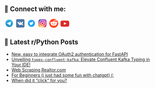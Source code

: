 ## 🔎 Connect with me:
[<img src="https://github.com/bullbesh/bullbesh/blob/main/images/Telegram.png" width="32" height="32" />](https://t.me/bullbesh)
[<img src="https://github.com/bullbesh/bullbesh/blob/main/images/VK.png" width="32" height="32" />](https://vk.com/bullbesh)
[<img src="https://github.com/bullbesh/bullbesh/blob/main/images/Twitter.png" width="32" height="32" />](https://twitter.com/bullbesh1)
[<img src="https://github.com/bullbesh/bullbesh/blob/main/images/Instagram.png" width="32" height="32" />](https://www.instagram.com/bullbesh)
[<img src="https://github.com/bullbesh/bullbesh/blob/main/images/Reddit.png" width="32" height="32" />](https://www.reddit.com/user/bullbesh)
[<img src="https://github.com/bullbesh/bullbesh/blob/main/images/YouTube.png" width="32" height="32" />](https://www.youtube.com/channel/UCtfjRs6uzgq5mfm8S06WTcg)

## 📕 Latest r/Python Posts
<!-- BLOG-POST-LIST:START -->
- [New, easy to integrate OAuth2 authentication for FastAPI](https://www.reddit.com/r/Python/comments/15wn1vr/new_easy_to_integrate_oauth2_authentication_for/)
- [Unveiling `types-confluent-kafka`: Elevate Confluent Kafka Typing in Your IDE!](https://www.reddit.com/r/Python/comments/15wkch9/unveiling_typesconfluentkafka_elevate_confluent/)
- [Web Scraping Realtor.com](https://www.reddit.com/r/Python/comments/15whvvb/web_scraping_realtorcom/)
- [For Beginners &lpar;i just had some fun with chatgpt&rpar; &lpar;:](https://www.reddit.com/r/Python/comments/15wgbr0/for_beginners_i_just_had_some_fun_with_chatgpt/)
- [When did it “click” for you?](https://www.reddit.com/r/Python/comments/15wg92q/when_did_it_click_for_you/)
<!-- BLOG-POST-LIST:END -->
